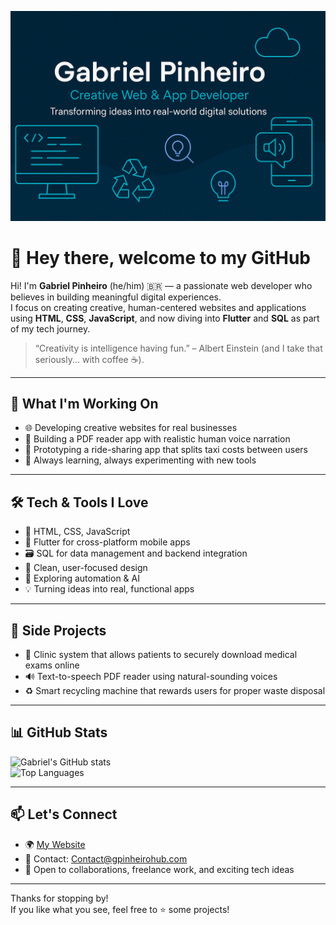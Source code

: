 <p align="center">
  <img src="A_digital_graphic_web_banner_features_Gabriel_Pinh.png" alt="Gabriel Pinheiro banner" />
</p>

# 👋 Hey there, welcome to my GitHub

Hi! I'm **Gabriel Pinheiro** (he/him) 🇧🇷 — a passionate web developer who believes in building meaningful digital experiences.  
I focus on creating creative, human-centered websites and applications using **HTML**, **CSS**, **JavaScript**, and now diving into **Flutter** and **SQL** as part of my tech journey.

> “Creativity is intelligence having fun.” – Albert Einstein (and I take that seriously... with coffee ☕).

---

## 🚀 What I'm Working On

- 🌐 Developing creative websites for real businesses  
- 📖 Building a PDF reader app with realistic human voice narration  
- 🚕 Prototyping a ride-sharing app that splits taxi costs between users  
- 🧪 Always learning, always experimenting with new tools

---

## 🛠️ Tech & Tools I Love

- 🔧 HTML, CSS, JavaScript  
- 📱 Flutter for cross-platform mobile apps  
- 🗃️ SQL for data management and backend integration  
- 🎨 Clean, user-focused design  
- 🤖 Exploring automation & AI  
- 💡 Turning ideas into real, functional apps

---

## 🧠 Side Projects

- 🏥 Clinic system that allows patients to securely download medical exams online  
- 🔊 Text-to-speech PDF reader using natural-sounding voices  
- ♻️ Smart recycling machine that rewards users for proper waste disposal

---

## 📊 GitHub Stats

![Gabriel's GitHub stats](https://github-readme-stats.vercel.app/api?username=GPinheiro93&show_icons=true&theme=tokyonight)  
![Top Languages](https://github-readme-stats.vercel.app/api/top-langs/?username=GPinheiro93&layout=compact&theme=tokyonight)

---

## 📫 Let's Connect

- 🌍 [My Website](https://GPinheirohub.com)  
- 📧 Contact: [Contact@gpinheirohub.com](mailto:Contact@gpinheirohub.com)  
- 🚀 Open to collaborations, freelance work, and exciting tech ideas

---

Thanks for stopping by!  
If you like what you see, feel free to ⭐ some projects!
